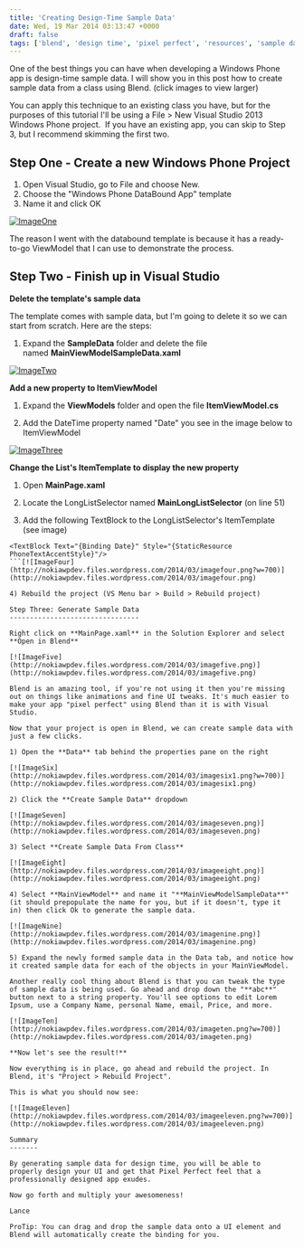 ```yaml
---
title: 'Creating Design-Time Sample Data'
date: Wed, 19 Mar 2014 03:13:47 +0000
draft: false
tags: ['blend', 'design time', 'pixel perfect', 'resources', 'sample data', 'visual studio', 'wpdev']
---
```


One of the best things you can have when developing a Windows Phone app is design-time sample data. I will show you in this post how to create sample data from a class using Blend. (click images to view larger)

You can apply this technique to an existing class you have, but for the purposes of this tutorial I'll be using a File > New Visual Studio 2013 Windows Phone project.  If you have an existing app, you can skip to Step 3, but I recommend skimming the first two.

Step One - Create a new Windows Phone Project
---------------------------------------------

1.  Open Visual Studio, go to File and choose New.
2.  Choose the "Windows Phone DataBound App" template
3.  Name it and click OK

[![ImageOne](http://nokiawpdev.files.wordpress.com/2014/03/imageone.png?w=700)](http://nokiawpdev.files.wordpress.com/2014/03/imageone.png)

The reason I went with the databound template is because it has a ready-to-go ViewModel that I can use to demonstrate the process.

Step Two - Finish up in Visual Studio
-------------------------------------

**Delete the template's sample data**

The template comes with sample data, but I'm going to delete it so we can start from scratch. Here are the steps:

1) Expand the **SampleData** folder and delete the file named **MainViewModelSampleData.xaml**

[![ImageTwo](http://nokiawpdev.files.wordpress.com/2014/03/imagetwo.png)](http://nokiawpdev.files.wordpress.com/2014/03/imagetwo.png)

**Add a new property to ItemViewModel**

1) Expand the **ViewModels** folder and open the file **ItemViewModel.cs**

2) Add the DateTime property named "Date" you see in the image below to ItemViewModel

[![ImageThree](http://nokiawpdev.files.wordpress.com/2014/03/imagethree.png?w=700)](http://nokiawpdev.files.wordpress.com/2014/03/imagethree.png)

**Change the List's ItemTemplate to display the new property**

1) Open **MainPage.xaml**

2) Locate the LongListSelector named **MainLongListSelector** (on line 51)

3) Add the following TextBlock to the LongListSelector's ItemTemplate  (see image)

```
<TextBlock Text="{Binding Date}" Style="{StaticResource PhoneTextAccentStyle}"/>
```[![ImageFour](http://nokiawpdev.files.wordpress.com/2014/03/imagefour.png?w=700)](http://nokiawpdev.files.wordpress.com/2014/03/imagefour.png)

4) Rebuild the project (VS Menu bar > Build > Rebuild project)

Step Three: Generate Sample Data
--------------------------------

Right click on **MainPage.xaml** in the Solution Explorer and select **Open in Blend**

[![ImageFive](http://nokiawpdev.files.wordpress.com/2014/03/imagefive.png)](http://nokiawpdev.files.wordpress.com/2014/03/imagefive.png)

Blend is an amazing tool, if you're not using it then you're missing out on things like animations and fine UI tweaks. It's much easier to make your app "pixel perfect" using Blend than it is with Visual Studio.

Now that your project is open in Blend, we can create sample data with just a few clicks.

1) Open the **Data** tab behind the properties pane on the right

[![ImageSix](http://nokiawpdev.files.wordpress.com/2014/03/imagesix1.png?w=700)](http://nokiawpdev.files.wordpress.com/2014/03/imagesix1.png)

2) Click the **Create Sample Data** dropdown

[![ImageSeven](http://nokiawpdev.files.wordpress.com/2014/03/imageseven.png)](http://nokiawpdev.files.wordpress.com/2014/03/imageseven.png)

3) Select **Create Sample Data From Class**

[![ImageEight](http://nokiawpdev.files.wordpress.com/2014/03/imageeight.png)](http://nokiawpdev.files.wordpress.com/2014/03/imageeight.png)

4) Select **MainViewModel** and name it "**MainViewModelSampleData**" (it should prepopulate the name for you, but if it doesn't, type it in) then click Ok to generate the sample data.

[![ImageNine](http://nokiawpdev.files.wordpress.com/2014/03/imagenine.png)](http://nokiawpdev.files.wordpress.com/2014/03/imagenine.png)

5) Expand the newly formed sample data in the Data tab, and notice how it created sample data for each of the objects in your MainViewModel.

Another really cool thing about Blend is that you can tweak the type of sample data is being used. Go ahead and drop down the "**abc**" button next to a string property. You'll see options to edit Lorem Ipsum, use a Company Name, personal Name, email, Price, and more.

[![ImageTen](http://nokiawpdev.files.wordpress.com/2014/03/imageten.png?w=700)](http://nokiawpdev.files.wordpress.com/2014/03/imageten.png)

**Now let's see the result!**

Now everything is in place, go ahead and rebuild the project. In Blend, it's "Project > Rebuild Project".

This is what you should now see:

[![ImageEleven](http://nokiawpdev.files.wordpress.com/2014/03/imageeleven.png?w=700)](http://nokiawpdev.files.wordpress.com/2014/03/imageeleven.png)

Summary
-------

By generating sample data for design time, you will be able to properly design your UI and get that Pixel Perfect feel that a professionally designed app exudes.

Now go forth and multiply your awesomeness!

Lance

ProTip: You can drag and drop the sample data onto a UI element and Blend will automatically create the binding for you.